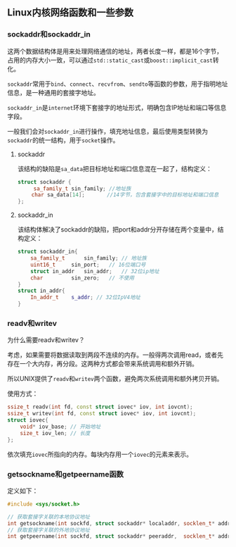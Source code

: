 ## Linux内核网络函数和一些参数

### sockaddr和sockaddr_in

这两个数据结构体是用来处理网络通信的地址，两者长度一样，都是16个字节，占用的内存大小一致，可以通过`std::static_cast`或`boost::implicit_cast`转化。

`sockaddr`常用于`bind`、`connect`、`recvfrom`、`sendto`等函数的参数，用于指明地址信息，是一种通用的套接字地址。

`sockaddr_in`是`internet`环境下套接字的地址形式，明确包含IP地址和端口等信息字段。

一般我们会对`sockaddr_in`进行操作，填充地址信息，最后使用类型转换为`sockaddr`的统一结构，用于`socket`操作。

1. sockaddr

   该结构的缺陷是`sa_data`把目标地址和端口信息混在一起了，结构定义：

   ```cpp
   struct sockaddr {
        sa_family_t sin_family; //地址族
   　　 char sa_data[14];       //14字节，包含套接字中的目标地址和端口信息  
   };
   ```

2. sockaddr_in

   该结构体解决了sockaddr的缺陷，把port和addr分开存储在两个变量中，结构定义：

   ```cpp
   struct sockaddr_in{
       sa_family_t		sin_family;	// 地址族
       uint16_t		sin_port;   // 16位端口号
       struct in_addr   sin_addr;   // 32位ip地址
       char			sin_zero;	// 不使用
   }
   struct in_addr{
       In_addr_t	s_addr;	// 32位IpV4地址
   }
   ```

### readv和writev

为什么需要readv和writev？

考虑，如果需要将数据读取到两段不连续的内存。一般得两次调用read，或者先存在一个大内存，再分段。这两种方式都会带来系统调用和额外开销。

所以UNIX提供了`readv`和`writev`两个函数，避免两次系统调用和额外拷贝开销。

使用方式：

```cpp
ssize_t readv(int fd, const struct iovec* iov, int iovcnt);
ssize_t writev(int fd, const struct iovec* iov, int iovcnt);
struct iovec{
    void* iov_base;	// 开始地址
    size_t iov_len;	// 长度
};
```

依次填充`iovec`所指向的内存。每块内存用一个`iovec`的元素来表示。

### getsockname和getpeername函数

定义如下：

```c++
#include <sys/socket.h>

// 获取套接字关联的本地协议地址
int getsockname(int sockfd, struct sockaddr* localaddr, socklen_t* addrlen);
// 获取套接字关联的外地协议地址
int getpeername(int sockfd, struct sockaddr* peeraddr,  socklen_t* addrlen);
```





